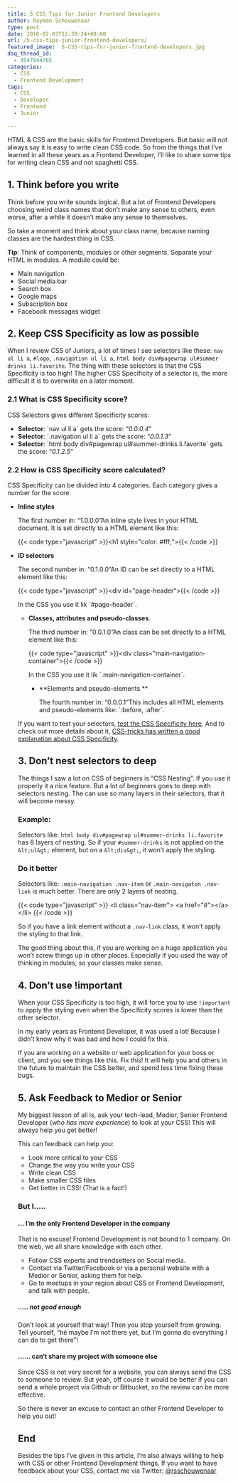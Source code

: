 ```yaml
---
title: 5 CSS Tips for Junior Frontend Developers
author: Raymon Schouwenaar
type: post
date: 2016-02-03T12:39:24+00:00
url: /5-css-tips-junior-frontend-developers/
featured_image:  5-CSS-tips-for-junior-frontend-developers.jpg
dsq_thread_id:
  - 4547944765
categories:
  - CSS
  - Frontend Development
tags:
  - CSS
  - Developer
  - Frontend
  - Junior

---
```

HTML & CSS are the basic skills for Frontend Developers. But basic will not always say it is easy to write clean CSS code. So from the things that I&#8217;ve learned in all these years as a Frontend Developer, I&#8217;ll like to share some tips for writing clean CSS and not spaghetti CSS.

## 1. Think before you write

Think before you write sounds logical. But a lot of Frontend Developers choosing weird class names that don&#8217;t make any sense to others, even worse, after a while it doesn&#8217;t make any sense to themselves.

So take a moment and think about your class name, because naming classes are the hardest thing in CSS.

**Tip**: Think of components, modules or other segments. Separate your HTML in modules. A module could be:

  * Main navigation
  * Social media bar
  * Search box
  * Google maps
  * Subscription box
  * Facebook messages widget

## 2. Keep CSS Specificity as low as possible

When I review CSS of Juniors, a lot of times I see selectors like these: `nav ul li a`, `#logo`, `.navigation ul li a`, `html body div#pagewrap ul#summer-drinks li.favorite`. The thing with these selectors is that the CSS Specificity is too high! The higher CSS Specificity of a selector is, the more difficult it is to overwrite on a later moment.

### 2.1 What is CSS Specificity score?

CSS Selectors gives different Specificity scores:

  * **Selector**: \`nav ul li a\` gets the score: &#8220;_0.0.0.4_&#8220;
  * **Selector**: \`.navigation ul li a\` gets the score: &#8220;_0.0.1.3_&#8220;
  * **Selector**: \`html body div#pagewrap ul#summer-drinks li.favorite\` gets the score: &#8220;_0.1.2.5_&#8220;

### 2.2 How is CSS Specificity score calculated?

CSS Specificity can be divided into 4 categories. Each category gives a number for the score.

  * **Inline styles**

    The first number in: &#8220;1.0.0.0&#8221;An inline style lives in your HTML document. It is set directly to a HTML element like this:</p>
    {{< code type="javascript" >}}&lt;h1 style="color: #fff;"&gt;{{< /code >}}

  * **ID selectors**

    The second number in: &#8220;0.1.0.0&#8221;An ID can be set directly to a HTML element like this:</p>
    {{< code type="javascript" >}}&lt;div id="page-header"&gt;{{< /code >}}

    In the CSS you use it lik \`#page-header\`.</li>

      * **Classes, attributes and pseudo-classes**.

        The third number in: &#8220;0.0.1.0&#8221;An class can be set directly to a HTML element like this:</p>
        {{< code type="javascript" >}}&lt;div class="main-navigation-container"&gt;{{< /code >}}

        In the CSS you use it lik \`.main-navigation-container\`.</li>

          * **Elements and pseudo-elements **

            The fourth number in: &#8220;0.0.0.1&#8221;This includes all HTML elements and pseudo-elements like: \`:before, :after\`.</ul>

        If you want to test your selectors, [test the CSS Specificity here][1]. And to check out more details about it, [CSS-tricks has written a good explanation about CSS Specificity][2].

        ## 3. Don&#8217;t nest selectors to deep

        The things I saw a lot on CSS of beginners is &#8220;CSS Nesting&#8221;. If you use it properly it a nice feature. But a lot of beginners goes to deep with selectors nesting. The can use so many layers in their selectors, that it will become messy.

        ### Example:

        Selectors like: `html body div#pagewrap ul#summer-drinks li.favorite` has 8 layers of nesting. So if your `#summer-drinks` is not applied on the `&lt;ul&gt;` element, but on a `&lt;div&gt;`, it won&#8217;t apply the styling.

        ### Do it better

        Selectors like: `.main-navigation .nav-item` or `.main-navigaton .nav-link` is much better. There are only 2 layers of nesting.

        {{< code type="javascript" >}}
          &lt;li class="nav-item"&gt;
          &lt;a href="#"&gt;&lt;/a&gt;
          &lt;/li&gt;
        {{< /code >}}

        So if you have a link element without a `.nav-link` class, it won&#8217;t apply the styling to that link.

        The good thing about this, if you are working on a huge application you won&#8217;t screw things up in other places. Especially if you used the way of thinking in modules, so your classes make sense.

        ## 4. Don&#8217;t use !important

        When your CSS Specificity is too high, it will force you to use `!important` to apply the styling even when the Specificity scores is lower than the other selector.

        In my early years as Frontend Developer, it was used a lot! Because I didn&#8217;t know why it was bad and how I could fix this.

        If you are working on a website or web application for your boss or client, and you see things like this. Fix this! It will help you and others in the future to maintain the CSS better, and spend less time fixing these bugs.

        ## 5. Ask Feedback to Medior or Senior

        My biggest lesson of all is, ask your tech-lead, Medior, Senior Frontend Developer (_who has more experience_) to look at your CSS! This will always help you get better!

        This can feedback can help you:

          * Look more critical to your CSS
          * Change the way you write your CSS
          * Write clean CSS
          * Make smaller CSS files
          * Get better in CSS! (That is a fact!)

        ### But I&#8230;..

        #### &#8230; I&#8217;m the only Frontend Developer in the company

        That is no excuse! Frontend Development is not bound to 1 company. On the web, we all share knowledge with each other.

          * Follow CSS experts and trendsetters on Social media.
          * Contact via Twitter/Facebook or via a personal website with a Medior or Senior, asking them for help.
          * Go to meetups in your region about CSS or Frontend Development, and talk with people.

        ##### &#8230;.. not good enough

        Don&#8217;t look at yourself that way! Then you stop yourself from growing. Tell yourself, &#8220;hé maybe I&#8217;m not there yet, but I&#8217;m gonna do everything I can do to get there&#8221;!

        #### &#8230;&#8230; can&#8217;t share my project with someone else

        Since CSS is not very secret for a website, you can always send the CSS to someone to review. But yeah, off course it would be better if you can send a whole project via Github or Bitbucket, so the review can be more effective.

        So there is never an excuse to contact an other Frontend Developer to help you out!

        ## End

        Besides the tips I&#8217;ve given in this article, I&#8217;m also always willing to help with CSS or other Frontend Development things. If you want to have feedback about your CSS, contact me via Twitter: <a href="https://twitter.com/rsschouwenaar" target="_blank">@rsschouwenaar</a>

 [1]: https://specificity.keegan.st/
 [2]: https://css-tricks.com/specifics-on-css-specificity/